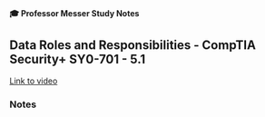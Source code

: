 #### 🎓 Professor Messer Study Notes

##  Data Roles and Responsibilities - CompTIA Security+ SY0-701 - 5.1

[Link to video](https://youtu.be/gxNi-04yP8Q?si=8XF5G7Svml-hxpg3)

### Notes


